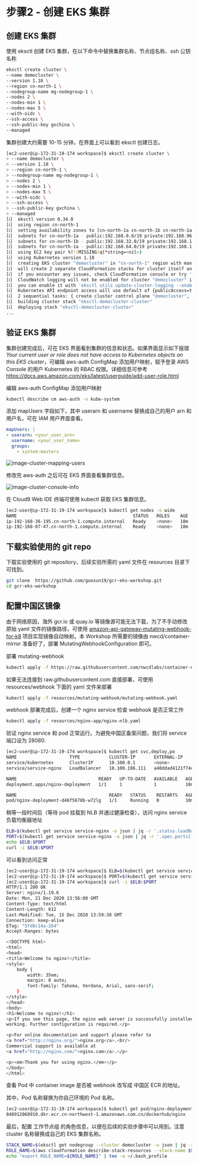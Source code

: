 # 步骤2 - 创建 EKS 集群

## 创建 EKS 集群

使用 eksctl 创建 EKS 集群，在以下命令中替换集群名称、节点组名称、ssh 公钥 名称

```bash
eksctl create cluster \
--name democluster \
--version 1.18 \
--region cn-north-1 \
--nodegroup-name mg-nodegroup-1 \
--nodes 2 \
--nodes-min 1 \
--nodes-max 5 \
--with-oidc \
--ssh-access \
--ssh-public-key gxchina \
--managed
```

集群创建大约需要 10-15 分钟，在界面上可以看到 eksctl 创建日志。

```bash
[ec2-user@ip-172-31-19-174 workspace]$ eksctl create cluster \
> --name democluster \
> --version 1.18 \
> --region cn-north-1 \
> --nodegroup-name mg-nodegroup-1 \
> --nodes 2 \
> --nodes-min 1 \
> --nodes-max 5 \
> --with-oidc \
> --ssh-access \
> --ssh-public-key gxchina \
> --managed
[ℹ]  eksctl version 0.34.0
[ℹ]  using region cn-north-1
[ℹ]  setting availability zones to [cn-north-1a cn-north-1b cn-north-1a]
[ℹ]  subnets for cn-north-1a - public:192.168.0.0/19 private:192.168.96.0/19
[ℹ]  subnets for cn-north-1b - public:192.168.32.0/19 private:192.168.128.0/19
[ℹ]  subnets for cn-north-1a - public:192.168.64.0/19 private:192.168.160.0/19
[ℹ]  using EC2 key pair %!!(MISSING)q(*string=<nil>)
[ℹ]  using Kubernetes version 1.18
[ℹ]  creating EKS cluster "democluster" in "cn-north-1" region with managed nodes
[ℹ]  will create 2 separate CloudFormation stacks for cluster itself and the initial managed nodegroup
[ℹ]  if you encounter any issues, check CloudFormation console or try 'eksctl utils describe-stacks --region=cn-north-1 --cluster=democluster'
[ℹ]  CloudWatch logging will not be enabled for cluster "democluster" in "cn-north-1"
[ℹ]  you can enable it with 'eksctl utils update-cluster-logging --enable-types={SPECIFY-YOUR-LOG-TYPES-HERE (e.g. all)} --region=cn-north-1 --cluster=democluster'
[ℹ]  Kubernetes API endpoint access will use default of {publicAccess=true, privateAccess=false} for cluster "democluster" in "cn-north-1"
[ℹ]  2 sequential tasks: { create cluster control plane "democluster", 3 sequential sub-tasks: { 3 sequential sub-tasks: { associate IAM OIDC provider, 2 sequential sub-tasks: { create IAM role for serviceaccount "kube-system/aws-node", create serviceaccount "kube-system/aws-node" }, restart daemonset "kube-system/aws-node" }, create addons, create managed nodegroup "mg-nodegroup-1" } }
[ℹ]  building cluster stack "eksctl-democluster-cluster"
[ℹ]  deploying stack "eksctl-democluster-cluster"
...
```



## 验证 EKS 集群

集群创建完成后，可在 EKS 界面看到集群的信息和状态。如果界面显示如下报错 *Your current user or role does not have access to Kubernetes objects on this EKS cluster*，可编辑 aws-auth ConfigMap 添加用户映射，赋予登录 AWS Console 的用户 Kubernetes 的 RBAC 权限。详细信息可参考 https://docs.aws.amazon.com/eks/latest/userguide/add-user-role.html 

编辑 aws-auth ConfigMap 添加用户映射

```bash
kubectl describe cm aws-auth -n kube-system
```

添加 mapUsers 字段如下，其中 userarn 和 username 替换成自己的用户 arn 和用户名，可在 IAM 用户界面查看。

```yaml
mapUsers: |
- userarn: <your_user_arn>
  username: <your_user_name>
  groups:
    - system:masters
```

![image-cluster-mapping-users](images/image-cluster-mapping-users.jpg)

修改完 aws-auth 之后可在 EKS 界面查看集群信息。

![image-cluster-console-info](images/image-cluster-console-info.jpg)

在 Cloud9 Web IDE 终端可使用 kubectl 获取 EKS 集群信息。

```bash
[ec2-user@ip-172-31-19-174 workspace]$ kubectl get nodes -o wide
NAME                                            STATUS   ROLES    AGE   VERSION              INTERNAL-IP      EXTERNAL-IP     OS-IMAGE         KERNEL-VERSION                  CONTAINER-RUNTIME
ip-192-168-36-195.cn-north-1.compute.internal   Ready    <none>   18m   v1.18.9-eks-d1db3c   192.168.36.195   52.80.95.147    Amazon Linux 2   4.14.209-160.335.amzn2.x86_64   docker://19.3.6
ip-192-168-87-47.cn-north-1.compute.internal    Ready    <none>   18m   v1.18.9-eks-d1db3c   192.168.87.47    52.81.236.155   Amazon Linux 2   4.14.209-160.335.amzn2.x86_64   docker://19.3.6
```



## 下载实验使用的 git repo

下载实验使用的 git repository，后续实验所需的 yaml 文件在 resources 目录下可找到。

```bash
git clone  https://github.com/guoxun19/gcr-eks-workshop.git
cd gcr-eks-workshop
```



## 配置中国区镜像

由于网络原因，海外 gcr.io 或 quay.io 等镜像源可能无法下载，为了不手动修改原始 yaml 文件的镜像路径，可使用 [amazon-api-gateway-mutating-webhook-for-k8](https://github.com/aws-samples/amazon-api-gateway-mutating-webhook-for-k8) 项目实现镜像自动映射。本 Workshop 所需要的镜像由 nwcd/container-mirror 准备好了，部署 MutatingWebhookConfiguration 即可。

部署 mutating-webhook

```bash
kubectl apply -f https://raw.githubusercontent.com/nwcdlabs/container-mirror/master/webhook/mutating-webhook.yaml
```

如果无法连接到 raw.githubusercontent.com 直接部署，可使用 resources/webhook 下面的 yaml 文件来部署

```bash
kubectl apply -f resources/mutating-webhook/mutating-webhook.yaml
```



webhook 部署完成后，创建一个 nginx service 检查 webhook 是否正常工作

```bash
kubectl apply -f resources/nginx-app/nginx-nlb.yaml
```

验证 nginx service 和 pod 正常运行。为避免中国区备案问题，我们将 service 端口设为 28080.

```bash
[ec2-user@ip-172-31-19-174 workspace]$ kubectl get svc,deploy,po
NAME                    TYPE           CLUSTER-IP       EXTERNAL-IP                                                                         PORT(S)        AGE
service/kubernetes      ClusterIP      10.100.0.1       <none>                                                                              443/TCP        3h6m
service/service-nginx   LoadBalancer   10.100.186.111   a40ddad4121f74da6bee4dacbf056e87-0dcb806a4efcaaf2.elb.cn-north-1.amazonaws.com.cn   28080:31324/TCP   10m

NAME                               READY   UP-TO-DATE   AVAILABLE   AGE
deployment.apps/nginx-deployment   1/1     1            1           10m

NAME                                   READY   STATUS    RESTARTS   AGE
pod/nginx-deployment-d46f5678b-w72lg   1/1     Running   0          10m
```

稍等一段时间后（等待 pod 挂载到 NLB 并通过健康检查），访问 nginx service 负载均衡器地址

```bash
ELB=$(kubectl get service service-nginx -o json | jq -r '.status.loadBalancer.ingress[].hostname')
PORT=$(kubectl get service service-nginx -o json | jq -r '.spec.ports[].port')
echo $ELB:$PORT
curl -i $ELB:$PORT
```

可以看到访问正常

```bash
[ec2-user@ip-172-31-19-174 workspace]$ ELB=$(kubectl get service service-nginx -o json | jq -r '.status.loadBalancer.ingress[].hostname')
[ec2-user@ip-172-31-19-174 workspace]$ PORT=$(kubectl get service service-nginx -o json | jq -r '.spec.ports[].port')
[ec2-user@ip-172-31-19-174 workspace]$ curl -i $ELB:$PORT
HTTP/1.1 200 OK
Server: nginx/1.19.6
Date: Mon, 21 Dec 2020 13:56:08 GMT
Content-Type: text/html
Content-Length: 612
Last-Modified: Tue, 15 Dec 2020 13:59:38 GMT
Connection: keep-alive
ETag: "5fd8c14a-264"
Accept-Ranges: bytes

<!DOCTYPE html>
<html>
<head>
<title>Welcome to nginx!</title>
<style>
    body {
        width: 35em;
        margin: 0 auto;
        font-family: Tahoma, Verdana, Arial, sans-serif;
    }
</style>
</head>
<body>
<h1>Welcome to nginx!</h1>
<p>If you see this page, the nginx web server is successfully installed and
working. Further configuration is required.</p>

<p>For online documentation and support please refer to
<a href="http://nginx.org/">nginx.org</a>.<br/>
Commercial support is available at
<a href="http://nginx.com/">nginx.com</a>.</p>

<p><em>Thank you for using nginx.</em></p>
</body>
</html>
```

查看 Pod 中 container image 是否被 webhook 改写成 中国区 ECR 的地址。

其中，Pod 名称替换为你自己环境的 Pod 名称。

```bash
[ec2-user@ip-172-31-19-174 workspace]$ kubectl get pod/nginx-deployment-d46f5678b-w72lg -o=jsonpath='{.spec.containers[0].image}'                                                                            
048912060910.dkr.ecr.cn-northwest-1.amazonaws.com.cn/dockerhub/nginx
```



最后，配置 工作节点组 的角色信息，以便在后续的实验步骤中可以用到。注意 cluster 名称替换成自己的 EKS 集群名称。

```bash
STACK_NAME=$(eksctl get nodegroup --cluster democluster -o json | jq -r '.[].StackName')
ROLE_NAME=$(aws cloudformation describe-stack-resources --stack-name $STACK_NAME | jq -r '.StackResources[] | select(.ResourceType=="AWS::IAM::Role") | .PhysicalResourceId')
echo "export ROLE_NAME=${ROLE_NAME}" | tee -a ~/.bash_profile
```

